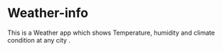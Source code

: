 # Weather-info

This is a Weather app which shows Temperature, humidity and climate condition
at any city . 
